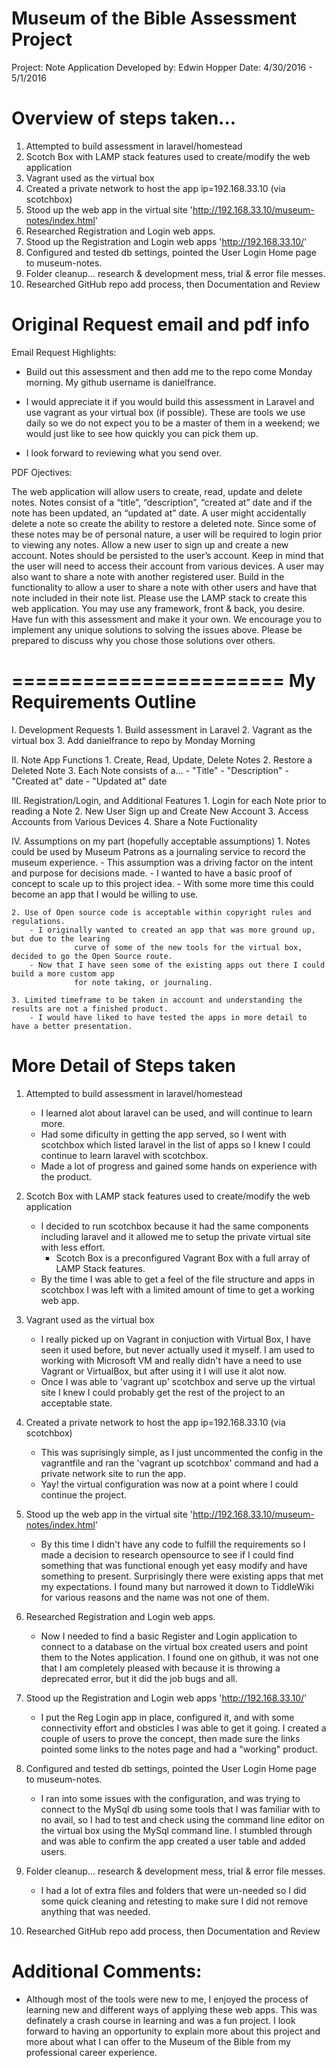 
Museum of the Bible Assessment Project
======================================
Project: Note Application
Developed by: Edwin Hopper
Date:   4/30/2016 - 5/1/2016


Overview of steps taken...
==========================
1. Attempted to build assessment in laravel/homestead
2. Scotch Box with LAMP stack features used to create/modify the web application
3. Vagrant used as the virtual box
4. Created a private network to host the app ip=192.168.33.10 (via scotchbox)
5. Stood up the web app in the virtual site 'http://192.168.33.10/museum-notes/index.html' 
6. Researched Registration and Login web apps.
7. Stood up the Registration and Login web apps 'http://192.168.33.10/'
8. Configured and tested db settings, pointed the User Login Home page to museum-notes.
9. Folder cleanup... research & development mess, trial & error file messes.
10. Researched GitHub repo add process, then Documentation and Review 


Original Request email and pdf info
===================================
Email Request Highlights:

- Build out this assessment and then add me to the repo come Monday morning. 
My github username is danielfrance.

- I would appreciate it if you would build this assessment in Laravel and use vagrant as your 
virtual box (if possible).  These are tools we use daily so we do not expect you to be a master 
of them in a weekend; we would just like to see how quickly you can pick them up.  

- I look forward to reviewing what you send over. 

PDF Ojectives:

The web application will allow users to create, read, update and delete notes. Notes consist
of a “title”, “description”, “created at” date and if the note has been updated, an “updated
at” date. A user might accidentally delete a note so create the ability to restore a deleted
note.
Since some of these notes may be of personal nature, a user will be required to login prior to
viewing any notes. Allow a new user to sign up and create a new account. Notes should be
persisted to the user’s account. Keep in mind that the user will need to access their account
from various devices.
A user may also want to share a note with another registered user. Build in the functionality
to allow a user to share a note with other users and have that note included in their note list.
Please use the LAMP stack to create this web application. You may use any framework, front
& back, you desire. Have fun with this assessment and make it your own. We encourage you
to implement any unique solutions to solving the issues above. Please be prepared to discuss
why you chose those solutions over others.

=======================
My Requirements Outline
=======================

I. Development Requests
	1. Build assessment in Laravel
	2. Vagrant as the virtual box
	3. Add danielfrance to repo by Monday Morning

II. Note App Functions
	1. Create, Read, Update, Delete Notes
	2. Restore a Deleted Note
	3. Each Note consists of a...
		- "Title"
		- "Description"
		- "Created at" date
		- "Updated at" date
		
III. Registration/Login, and Additional Features
	1. Login for each Note prior to reading a Note
	2. New User Sign up and Create New Account
	3. Access Accounts from Various Devices
	4. Share a Note Fuctionality 
	
IV.  Assumptions on my part (hopefully acceptable assumptions)
	1. Notes could be used by Museum Patrons as a journaling service to record the museum experience.
		- This assumption was a driving factor on the intent and purpose for decisions made.
		- I wanted to have a basic proof of concept to scale up to this project idea.
		- With some more time this could become an app that I would be willing to use. 

	2. Use of Open source code is acceptable within copyright rules and regulations.
		- I originally wanted to created an app that was more ground up, but due to the learing 
                  curve of some of the new tools for the virtual box, decided to go the Open Source route.
		- Now that I have seen some of the existing apps out there I could build a more custom app
                  for note taking, or journaling. 

	3. Limited timeframe to be taken in account and understanding the results are not a finished product.
		- I would have liked to have tested the apps in more detail to have a better presentation.



More Detail of Steps taken
==========================

1. Attempted to build assessment in laravel/homestead
	- I learned alot about laravel can be used, and will continue to learn more.
	- Had some dificulty in getting the app served, so I went with scotchbox which listed laravel
          in the list of apps so I knew I could continue to learn laravel with scotchbox.
	- Made a lot of progress and gained some hands on experience with the product.	

2. Scotch Box with LAMP stack features used to create/modify the web application
	- I decided to run scotchbox because it had the same components including laravel
          and it allowed me to setup the private virtual site with less effort.
        - Scotch Box is a preconfigured Vagrant Box with a full array of LAMP Stack features.
	- By the time I was able to get a feel of the file structure and apps in scotchbox I was left
          with a limited amount of time to get a working web app.  
    
3. Vagrant used as the virtual box
	- I really picked up on Vagrant in conjuction with Virtual Box, I have seen it used before, 
          but never actually used it myself.  I am used to working with Microsoft VM and really didn't
          have a need to use Vagrant or VirtualBox, but after using it I will use it alot now.
	- Once I was able to 'vagrant up' scotchbox and serve up the virtual site I knew I could 
          probably get the rest of the project to an acceptable state.

4. Created a private network to host the app ip=192.168.33.10 (via scotchbox)
	- This was suprisingly simple, as I just uncommented the config in the vagrantfile and ran the
          'vagrant up scotchbox' command and had a private network site to run the app.
	- Yay! the virtual configuration was now at a point where I could continue the project. 

5. Stood up the web app in the virtual site 'http://192.168.33.10/museum-notes/index.html' 
	- By this time I didn't have any code to fulfill the requirements so I made a decision to 
          research opensource to see if I could find something that was functional enough yet easy
          modify and have something to present.  Surprisingly there were existing apps that met my 
          expectations. I found many but narrowed it down to TiddleWiki for various reasons and the
          name was not one of them.

6. Researched Registration and Login web apps.
	- Now I needed to find a basic Register and Login application to connect to a database on the
          virtual box created users and point them to the Notes application.  I found one on github,
          it was not one that I am completely pleased with because it is throwing a deprecated error,
          but it did the job bugs and all.

7. Stood up the Registration and Login web apps 'http://192.168.33.10/'
	- I put the Reg Login app in place, configured it, and with some connectivity effort and
          obsticles I was able to get it going.  I created a couple of users to prove the concept,
          then made sure the links pointed some links to the notes page and had a "working" product.

8. Configured and tested db settings, pointed the User Login Home page to museum-notes.
	- I ran into some issues with the configuration, and was trying to connect to the MySql db
          using some tools that I was familiar with to no avail, so I had to test and check using the 
          command line editor on the virtual box using the MySql command line.  I stumbled through 
          and was able to confirm the app created a user table and added users.  

9. Folder cleanup... research & development mess, trial & error file messes.
	- I had a lot of extra files and folders that were un-needed so I did some quick cleaning
          and retesting to make sure I did not remove anything that was needed. 

10. Researched GitHub repo add process, then Documentation and Review 



Additional Comments:
====================
- Although most of the tools were new to me, I enjoyed the process of learning new and different ways 
  of applying these web apps.  This was definately a crash course in learning and was a fun 
  project.  I look forward to having an opportunity to explain more about this project and 
  more about what I can offer to the Museum of the Bible from my professional career experience.


